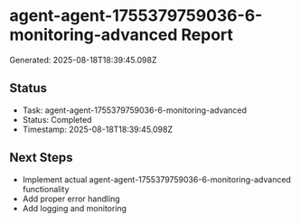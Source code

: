 # agent-agent-1755379759036-6-monitoring-advanced Report

Generated: 2025-08-18T18:39:45.098Z

## Status
- Task: agent-agent-1755379759036-6-monitoring-advanced
- Status: Completed
- Timestamp: 2025-08-18T18:39:45.098Z

## Next Steps
- Implement actual agent-agent-1755379759036-6-monitoring-advanced functionality
- Add proper error handling
- Add logging and monitoring
